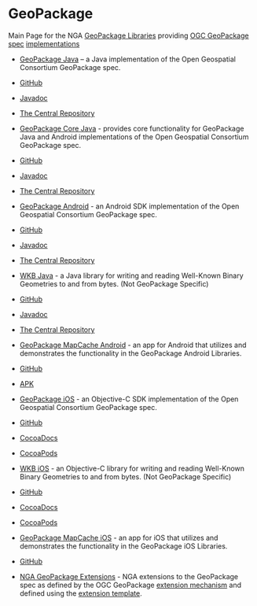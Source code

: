 # GeoPackage
Main Page for the NGA [GeoPackage Libraries](http://ngageoint.github.io/GeoPackage/) providing [OGC GeoPackage](http://www.geopackage.org/) [spec](http://www.geopackage.org/spec) [implementations](http://www.geopackage.org/#implementations_nga)

- [GeoPackage Java](http://ngageoint.github.io/geopackage-java/) – a Java implementation of the Open Geospatial Consortium GeoPackage spec. 
 - [GitHub](https://github.com/ngageoint/geopackage-java)
 - [Javadoc](http://ngageoint.github.io/geopackage-java/docs/api/)
 - [The Central Repository](http://search.maven.org/#artifactdetails|mil.nga.geopackage|geopackage|1.1.6|jar)

- [GeoPackage Core Java](http://ngageoint.github.io/geopackage-core-java/) - provides core functionality for GeoPackage Java and Android implementations of the Open Geospatial Consortium GeoPackage spec.
 - [GitHub](https://github.com/ngageoint/geopackage-core-java)
 - [Javadoc](http://ngageoint.github.io/geopackage-core-java/docs/api/)
 - [The Central Repository](http://search.maven.org/#artifactdetails|mil.nga.geopackage|geopackage-core|1.1.5|jar)
 
- [GeoPackage Android](http://ngageoint.github.io/geopackage-android/) - an Android SDK implementation of the Open Geospatial Consortium GeoPackage spec.
 - [GitHub](https://github.com/ngageoint/geopackage-android)
 - [Javadoc](http://ngageoint.github.io/geopackage-android/docs/api/)
 - [The Central Repository](http://search.maven.org/#artifactdetails|mil.nga.geopackage|geopackage-android|1.2.5|aar)

- [WKB Java](http://ngageoint.github.io/geopackage-wkb-java/) - a Java library for writing and reading Well-Known Binary Geometries to and from bytes. (Not GeoPackage Specific)
 - [GitHub](https://github.com/ngageoint/geopackage-wkb-java)
 - [Javadoc](http://ngageoint.github.io/geopackage-wkb-java/docs/api/)
 - [The Central Repository](http://search.maven.org/#artifactdetails|mil.nga|wkb|1.0.1|jar)

- [GeoPackage MapCache Android](http://ngageoint.github.io/geopackage-mapcache-android) - an app for Android that utilizes and demonstrates the functionality in the GeoPackage Android Libraries.
 - [GitHub](https://github.com/ngageoint/geopackage-mapcache-android)
 - [APK](https://github.com/ngageoint/geopackage-mapcache-android/releases/download/1.7/mapcache-1.7.apk)

- [GeoPackage iOS](http://ngageoint.github.io/geopackage-ios/) - an Objective-C SDK implementation of the Open Geospatial Consortium GeoPackage spec.
 - [GitHub](https://github.com/ngageoint/geopackage-ios)
 - [CocoaDocs](http://cocoadocs.org/docsets/geopackage-ios)
 - [CocoaPods](https://cocoapods.org/pods/geopackage-ios)

- [WKB iOS](http://ngageoint.github.io/geopackage-wkb-ios/) - an Objective-C library for writing and reading Well-Known Binary Geometries to and from bytes. (Not GeoPackage Specific)
 - [GitHub](https://github.com/ngageoint/geopackage-wkb-ios)
 - [CocoaDocs](http://cocoadocs.org/docsets/wkb-ios)
 - [CocoaPods](https://cocoapods.org/pods/wkb-ios)

- [GeoPackage MapCache iOS](http://ngageoint.github.io/geopackage-mapcache-ios) - an app for iOS that utilizes and demonstrates the functionality in the GeoPackage iOS Libraries.
 - [GitHub](https://github.com/ngageoint/geopackage-mapcache-ios)

- [NGA GeoPackage Extensions](http://ngageoint.github.io/GeoPackage/docs/extensions/) - NGA extensions to the GeoPackage spec as defined by the OGC GeoPackage [extension mechanism](http://www.geopackage.org/spec/#_extension_mechanism) and defined using the [extension template](http://www.geopackage.org/spec/#extension_template).
